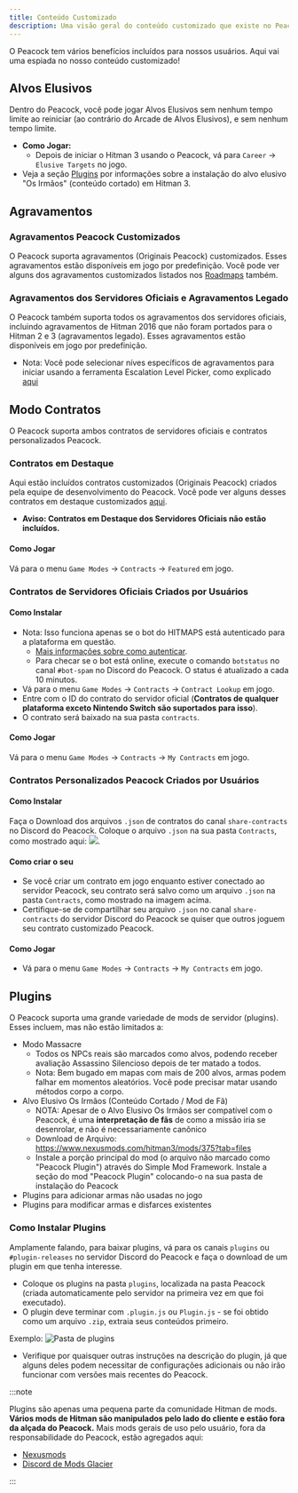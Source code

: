 ```yaml
---
title: Conteúdo Customizado
description: Uma visão geral do conteúdo customizado que existe no Peacock.
---
```


O Peacock tem vários benefícios incluídos para nossos usuários. Aqui vai uma espiada no nosso conteúdo customizado!

## Alvos Elusivos

Dentro do Peacock, você pode jogar Alvos Elusivos sem nenhum tempo limite ao reiniciar (ao contrário do Arcade de Alvos Elusivos), e sem nenhum tempo limite.

- **Como Jogar:**
    - Depois de iniciar o Hitman 3 usando o Peacock, vá para `Career` -> `Elusive Targets` no jogo.
- Veja a seção [Plugins](#plugins) por informações sobre a instalação do alvo elusivo "Os Irmãos" (conteúdo cortado) em Hitman 3.

## Agravamentos

### Agravamentos Peacock Customizados

O Peacock suporta agravamentos (Originais Peacock) customizados. Esses agravamentos estão disponíveis em jogo por predefinição. Você pode ver alguns dos agravamentos customizados listados nos [Roadmaps](./roadmaps.mdx) também.

### Agravamentos dos Servidores Oficiais e Agravamentos Legado

O Peacock também suporta todos os agravamentos dos servidores oficiais, incluindo agravamentos de Hitman 2016 que não foram portados para o Hitman 2 e 3 (agravamentos legado). Esses agravamentos estão disponíveis em jogo por predefinição.

- Nota: Você pode selecionar níves específicos de agravamentos para iniciar usando a ferramenta Escalation Level Picker, como explicado [aqui](./intel/loadout-profiles-elp.md#escalation-level-picker)

## Modo Contratos

O Peacock suporta ambos contratos de servidores oficiais e contratos personalizados Peacock.

### Contratos em Destaque

Aqui estão incluídos contratos customizados (Originais Peacock) criados pela equipe de desenvolvimento do Peacock. Você pode ver alguns desses contratos em destaque customizados [aqui](./roadmaps.mdx).

- **Aviso: Contratos em Destaque dos Servidores Oficiais não estão incluídos.**

#### Como Jogar

Vá para o menu `Game Modes` -> `Contracts` -> `Featured` em jogo.

### Contratos de Servidores Oficiais Criados por Usuários

#### Como Instalar

- Nota: Isso funciona apenas se o bot do HITMAPS está autenticado para a plataforma em questão.
  - [Mais informações sobre como autenticar](https://bot.hitmaps.com/).
  - Para checar se o bot está online, execute o comando `botstatus` no canal `#bot-spam` no Discord do Peacock. O status é atualizado a cada 10 minutos.
- Vá para o menu `Game Modes` -> `Contracts` -> `Contract Lookup` em jogo.
- Entre com o ID do contrato do servidor oficial (**Contratos de qualquer plataforma exceto Nintendo Switch são suportados para isso**).
- O contrato será baixado na sua pasta `contracts`.

#### Como Jogar

Vá para o menu `Game Modes` -> `Contracts` -> `My Contracts` em jogo.

### Contratos Personalizados Peacock Criados por Usuários

#### Como Instalar

Faça o Download dos arquivos `.json` de contratos do canal `share-contracts` no Discord do Peacock. Coloque o arquivo `.json` na sua pasta `Contracts`, como mostrado aqui: ![](/img/wiki/contracts_folder.png).

#### Como criar o seu

- Se você criar um contrato em jogo enquanto estiver conectado ao servidor Peacock, seu contrato será salvo como um arquivo `.json` na pasta `Contracts`, como mostrado na imagem acima.
- Certifique-se de compartilhar seu arquivo `.json` no canal `share-contracts` do servidor Discord do Peacock se quiser que outros joguem seu contrato customizado Peacock.

#### Como Jogar

- Vá para o menu `Game Modes` -> `Contracts` -> `My Contracts` em jogo.

## Plugins

O Peacock suporta uma grande variedade de mods de servidor (plugins). Esses incluem, mas não estão limitados a:

- Modo Massacre
    - Todos os NPCs reais são marcados como alvos, podendo receber avaliação Assassino Silencioso depois de ter matado a todos.
    - Nota: Bem bugado em mapas com mais de 200 alvos, armas podem falhar em momentos aleatórios. Você pode precisar matar usando métodos corpo a corpo.
- Alvo Elusivo Os Irmãos (Conteúdo Cortado / Mod de Fã)
    - NOTA: Apesar de o Alvo Elusivo Os Irmãos ser compatível com o Peacock, é uma **interpretação de fãs** de como a missão iria se desenrolar, e não é necessariamente canônico
    - Download de Arquivo: https://www.nexusmods.com/hitman3/mods/375?tab=files
    - Instale a porção principal do mod (o arquivo não marcado como "Peacock Plugin") através do Simple Mod Framework. Instale a seção do mod "Peacock Plugin" colocando-o na sua pasta de instalação do Peacock
- Plugins para adicionar armas não usadas no jogo
- Plugins para modificar armas e disfarces existentes

### Como Instalar Plugins

Amplamente falando, para baixar plugins, vá para os canais `plugins` ou `#plugin-releases` no servidor Discord do Peacock e faça o download de um plugin em que tenha interesse.

- Coloque os plugins na pasta `plugins`, localizada na pasta Peacock (criada automaticamente pelo servidor na primeira vez em que foi executado).
- O plugin deve terminar com `.plugin.js` ou `Plugin.js` - se foi obtido como um arquivo `.zip`, extraia seus conteúdos primeiro.

Exemplo: ![Pasta de plugins](/img/wiki/plugins_folder.png)

- Verifique por quaisquer outras instruções na descrição do plugin, já que alguns deles podem necessitar de configurações adicionais ou não irão funcionar com versões mais recentes do Peacock.

:::note

Plugins são apenas uma pequena parte da comunidade Hitman de mods. **Vários mods de Hitman são manipulados pelo lado do cliente e estão fora da alçada do Peacock.** Mais mods gerais de uso pelo usuário, fora da responsabilidade do Peacock, estão agregados aqui:

- [Nexusmods](https://www.nexusmods.com/hitman3)
- [Discord de Mods Glacier](https://discord.com/invite/6UDtuYhZP6)

:::
